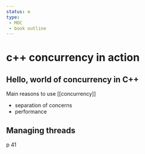 ```yaml
---
status: ⚙️
type:
 - MOC
 - book outline
---
```



# c++ concurrency in action


## Hello, world of concurrency in C++

Main reasons to use [[concurrency]]
 - separation of concerns
 - performance


## Managing threads
p 41